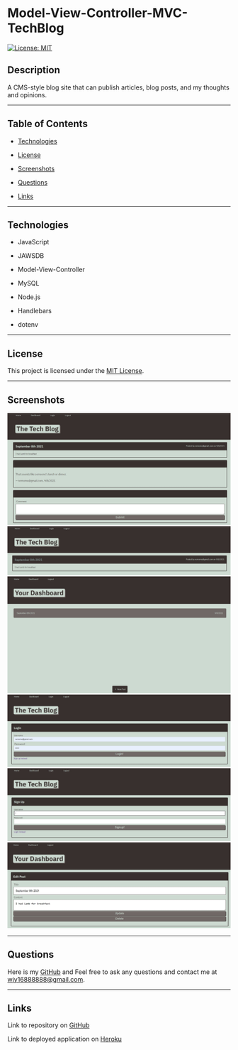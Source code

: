 # Model-View-Controller-MVC-TechBlog

[![License: MIT](https://img.shields.io/badge/License-MIT-green.svg)](https://opensource.org/licenses/MIT)

## Description

A CMS-style blog site that can publish articles, blog posts, and my thoughts and opinions.

---

## Table of Contents

- [Technologies](#technologies)

- [License](#license)

- [Screenshots](#screenshots)

- [Questions](#questions)

- [Links](#links)

---

## Technologies

- JavaScript

- JAWSDB

- Model-View-Controller

- MySQL

- Node.js

- Handlebars

- dotenv

---

## License

This project is licensed under the [MIT License](https://choosealicense.com/licenses/mit).

---

## Screenshots

![TechBlog](/public/tech-blog1.jpg)
![TechBlog](/public/tech-blog2.jpg)
![TechBlog](/public/tech-blog3.jpg)
![TechBlog](/public/tech-blog4.jpg)
![TechBlog](/public/tech-blog5.jpg)
![TechBlog](/public/tech-blog6.jpg)

---

## Questions

Here is my [GitHub](https://github.com/chunngaimo)
and Feel free to ask any questions and contact me at wjy16888888@gmail.com.

---

## Links

Link to repository on [GitHub](https://github.com/chunngaimo/Model-View-Controller-MVC-techBlog)

Link to deployed application on [Heroku](https://frozen-dusk-06351.herokuapp.com/)